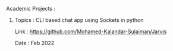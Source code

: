 Academic Projects :
1) Topics : CLI based chat app using Sockets in python

   Link : https://github.com/Mohamed-Kalandar-Sulaiman/Jarvis
   
   Date : Feb 2022
